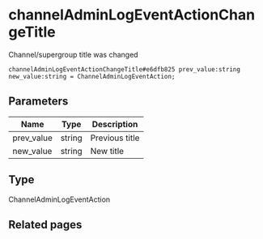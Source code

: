 # channelAdminLogEventActionChangeTitle
Channel/supergroup title was changed

```
channelAdminLogEventActionChangeTitle#e6dfb825 prev_value:string new_value:string = ChannelAdminLogEventAction;
```

## Parameters
| Name | Type | Description |
| ---- | :----: | ----------- |
| prev_value | string | Previous title |
| new_value | string | New title |


## Type
ChannelAdminLogEventAction

## Related pages
